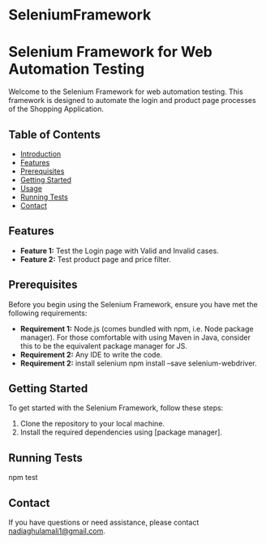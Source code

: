 # SeleniumFramework
# Selenium Framework for Web Automation Testing

Welcome to the Selenium Framework for web automation testing. This framework is designed to automate the login and product page processes of the Shopping Application.

## Table of Contents

- [Introduction](#selenium-framework-for-web-automation-testing)
- [Features](#features)
- [Prerequisites](#prerequisites)
- [Getting Started](#getting-started)
- [Usage](#usage)
- [Running Tests](#running-tests)
- [Contact](#contact)

## Features

- **Feature 1:** Test the Login page with Valid and Invalid cases.
- **Feature 2:** Test product page and price filter.

## Prerequisites

Before you begin using the Selenium Framework, ensure you have met the following requirements:

- **Requirement 1:** Node.js (comes bundled with npm, i.e. Node package manager). For those comfortable with using Maven in Java, consider this to be the equivalent package manager for JS.
- **Requirement 2:** Any IDE to write the code.
- **Requirement 2:** install selenium npm install –save selenium-webdriver.

## Getting Started

To get started with the Selenium Framework, follow these steps:

1. Clone the repository to your local machine.
2. Install the required dependencies using [package manager].

## Running Tests 
 npm test
 
## Contact
If you have questions or need assistance, please contact nadiaghulamali1@gmail.com.

